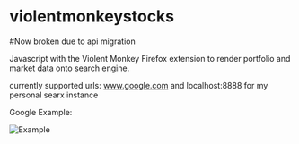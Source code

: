 # violentmonkeystocks

#Now broken due to api migration

Javascript with the Violent Monkey Firefox extension to render portfolio and market data onto search engine.

currently supported urls: www.google.com and localhost:8888 for my personal searx instance

Google Example:

![Example](https://user-images.githubusercontent.com/38479189/57975670-32699380-7982-11e9-95a4-798ced91fc9e.PNG)



